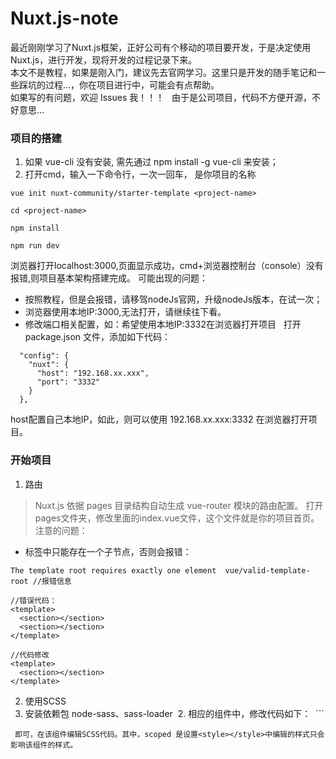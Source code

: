 # Nuxt.js-note
最近刚刚学习了Nuxt.js框架，正好公司有个移动的项目要开发，于是决定使用Nuxt.js，进行开发，现将开发的过程记录下来。  
本文不是教程，如果是刚入门，建议先去官网学习。这里只是开发的随手笔记和一些踩坑的过程...，你在项目进行中，可能会有点帮助。  
如果写的有问题，欢迎 Issues 我！！！  
由于是公司项目，代码不方便开源，不好意思...

### 项目的搭建
1. 如果 vue-cli 没有安装, 需先通过 npm install -g vue-cli 来安装；
2. 打开cmd，输入一下命令行，一次一回车， <project-name> 是你项目的名称
```
vue init nuxt-community/starter-template <project-name>

cd <project-name>

npm install

npm run dev
```
浏览器打开localhost:3000,页面显示成功，cmd+浏览器控制台（console）没有报错,则项目基本架构搭建完成。
可能出现的问题：  
- 按照教程，但是会报错，请移驾nodeJs官网，升级nodeJs版本，在试一次；
- 浏览器使用本地IP:3000,无法打开，请继续往下看。
- 修改端口相关配置，如：希望使用本地IP:3332在浏览器打开项目  
打开 package.json 文件，添加如下代码：
```
  "config": {
    "nuxt": {
      "host": "192.168.xx.xxx",
      "port": "3332"
    }
  },
```
host配置自己本地IP，如此，则可以使用 192.168.xx.xxx:3332 在浏览器打开项目。

### 开始项目
1. 路由
> Nuxt.js 依据 pages 目录结构自动生成 vue-router 模块的路由配置。
打开pages文件夹，修改里面的index.vue文件，这个文件就是你的项目首页。  
注意的问题：
- <template></template>标签中只能存在一个子节点，否则会报错：
```
The template root requires exactly one element  vue/valid-template-root //报错信息

//错误代码：
<template>
  <section></section>
  <section></section>
</template>

//代码修改
<template>
  <section></section> 
</template>

```
2. 使用SCSS
  1. 安装依赖包 node-sass、sass-loader
  2. 相应的组件中，修改代码如下：
  ```
<style lang="scss" scoped>

...

</style>
  ```
  即可，在该组件编辑SCSS代码。其中，scoped 是设置<style></style>中编辑的样式只会影响该组件的样式。
